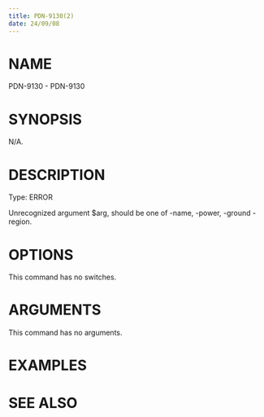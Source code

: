 ```yaml
---
title: PDN-9130(2)
date: 24/09/08
---
```


# NAME

PDN-9130 - PDN-9130

# SYNOPSIS

N/A.

# DESCRIPTION

Type: ERROR

Unrecognized argument $arg, should be one of -name, -power, -ground -region.

# OPTIONS

This command has no switches.

# ARGUMENTS

This command has no arguments.

# EXAMPLES

# SEE ALSO
